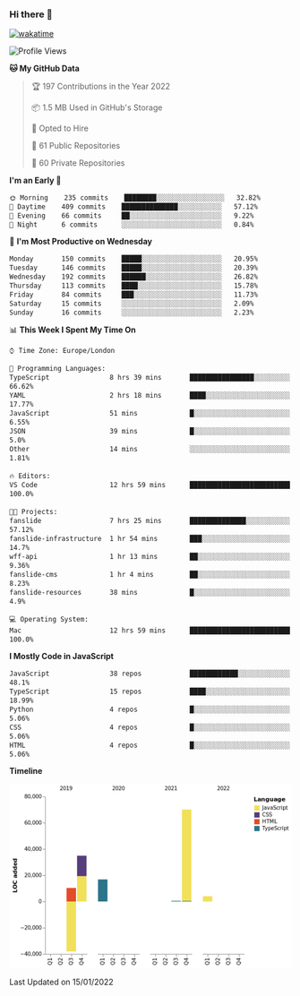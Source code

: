 ### Hi there 👋

[![wakatime](https://wakatime.com/badge/user/fbd6d84b-3d41-4f0d-b9de-9fbf06457c16.svg)](https://wakatime.com/@fbd6d84b-3d41-4f0d-b9de-9fbf06457c16)

<!--
**kkarimi/kkarimi** is a ✨ _special_ ✨ repository because its `README.md` (this file) appears on your GitHub profile.

Here are some ideas to get you started:

- 🔭 I’m currently working on ...
- 🌱 I’m currently learning ...
- 👯 I’m looking to collaborate on ...
- 🤔 I’m looking for help with ...
- 💬 Ask me about ...
- 📫 How to reach me: ...
- 😄 Pronouns: ...
- ⚡ Fun fact: ...
-->

<!--START_SECTION:waka-->
![Profile Views](http://img.shields.io/badge/Profile%20Views-6-blue)

**🐱 My GitHub Data** 

> 🏆 197 Contributions in the Year 2022
 > 
> 📦 1.5 MB Used in GitHub's Storage 
 > 
> 💼 Opted to Hire
 > 
> 📜 61 Public Repositories 
 > 
> 🔑 60 Private Repositories  
 > 
**I'm an Early 🐤** 

```text
🌞 Morning    235 commits    ████████░░░░░░░░░░░░░░░░░   32.82% 
🌆 Daytime    409 commits    ██████████████░░░░░░░░░░░   57.12% 
🌃 Evening    66 commits     ██░░░░░░░░░░░░░░░░░░░░░░░   9.22% 
🌙 Night      6 commits      ░░░░░░░░░░░░░░░░░░░░░░░░░   0.84%

```
📅 **I'm Most Productive on Wednesday** 

```text
Monday       150 commits    █████░░░░░░░░░░░░░░░░░░░░   20.95% 
Tuesday      146 commits    █████░░░░░░░░░░░░░░░░░░░░   20.39% 
Wednesday    192 commits    ██████░░░░░░░░░░░░░░░░░░░   26.82% 
Thursday     113 commits    ████░░░░░░░░░░░░░░░░░░░░░   15.78% 
Friday       84 commits     ███░░░░░░░░░░░░░░░░░░░░░░   11.73% 
Saturday     15 commits     ░░░░░░░░░░░░░░░░░░░░░░░░░   2.09% 
Sunday       16 commits     ░░░░░░░░░░░░░░░░░░░░░░░░░   2.23%

```


📊 **This Week I Spent My Time On** 

```text
⌚︎ Time Zone: Europe/London

💬 Programming Languages: 
TypeScript               8 hrs 39 mins       ████████████████░░░░░░░░░   66.62% 
YAML                     2 hrs 18 mins       ████░░░░░░░░░░░░░░░░░░░░░   17.77% 
JavaScript               51 mins             █░░░░░░░░░░░░░░░░░░░░░░░░   6.55% 
JSON                     39 mins             █░░░░░░░░░░░░░░░░░░░░░░░░   5.0% 
Other                    14 mins             ░░░░░░░░░░░░░░░░░░░░░░░░░   1.81%

🔥 Editors: 
VS Code                  12 hrs 59 mins      █████████████████████████   100.0%

🐱‍💻 Projects: 
fanslide                 7 hrs 25 mins       ██████████████░░░░░░░░░░░   57.12% 
fanslide-infrastructure  1 hr 54 mins        ███░░░░░░░░░░░░░░░░░░░░░░   14.7% 
wff-api                  1 hr 13 mins        ██░░░░░░░░░░░░░░░░░░░░░░░   9.36% 
fanslide-cms             1 hr 4 mins         ██░░░░░░░░░░░░░░░░░░░░░░░   8.23% 
fanslide-resources       38 mins             █░░░░░░░░░░░░░░░░░░░░░░░░   4.9%

💻 Operating System: 
Mac                      12 hrs 59 mins      █████████████████████████   100.0%

```

**I Mostly Code in JavaScript** 

```text
JavaScript               38 repos            ████████████░░░░░░░░░░░░░   48.1% 
TypeScript               15 repos            ████░░░░░░░░░░░░░░░░░░░░░   18.99% 
Python                   4 repos             █░░░░░░░░░░░░░░░░░░░░░░░░   5.06% 
CSS                      4 repos             █░░░░░░░░░░░░░░░░░░░░░░░░   5.06% 
HTML                     4 repos             █░░░░░░░░░░░░░░░░░░░░░░░░   5.06%

```


**Timeline**

![Chart not found](https://raw.githubusercontent.com/kkarimi/kkarimi/main/charts/bar_graph.png) 


 Last Updated on 15/01/2022
<!--END_SECTION:waka-->
